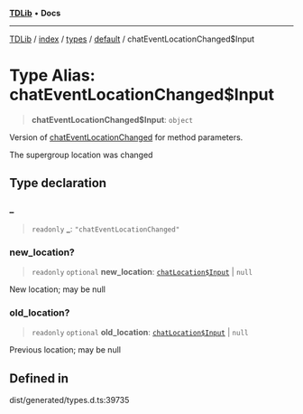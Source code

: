 [**TDLib**](../../../../../../README.md) • **Docs**

***

[TDLib](../../../../../../modules.md) / [index](../../../../../README.md) / [types](../../../README.md) / [default](../README.md) / chatEventLocationChanged$Input

# Type Alias: chatEventLocationChanged$Input

> **chatEventLocationChanged$Input**: `object`

Version of [chatEventLocationChanged](chatEventLocationChanged.md) for method parameters.

The supergroup location was changed

## Type declaration

### \_

> `readonly` **\_**: `"chatEventLocationChanged"`

### new\_location?

> `readonly` `optional` **new\_location**: [`chatLocation$Input`](chatLocation$Input-1.md) \| `null`

New location; may be null

### old\_location?

> `readonly` `optional` **old\_location**: [`chatLocation$Input`](chatLocation$Input-1.md) \| `null`

Previous location; may be null

## Defined in

dist/generated/types.d.ts:39735
